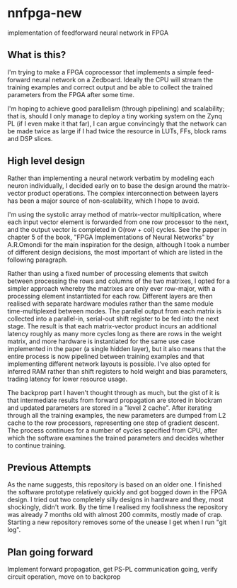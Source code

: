 # nnfpga-new
implementation of feedforward neural network in FPGA

## What is this?
I'm trying to make a FPGA coprocessor that implements a simple feed-forward neural network on a Zedboard. Ideally the CPU will
stream the training examples and correct output and be able to collect the trained parameters from
the FPGA after some time.

I'm hoping to achieve good parallelism (through pipelining) and scalability; that is, should I only manage to deploy a tiny
working system on the Zynq PL (if I even make it that far), I can argue convincingly that the network can be made twice as large
if I had twice the resource in LUTs, FFs, block rams and DSP slices.

## High level design

Rather than implementing a neural network verbatim by modeling each neuron individually, I decided early on to base the design
around the matrix-vector product operations. The complex interconnection between layers has been a major source of 
non-scalability, which I hope to avoid.

I'm using the systolic array method of matrix-vector multiplication, where each input vector element is forwarded from one row
processor to the next, and the output vector is completed in O(row + col) cycles. See the paper in chapter 5 of the book, 
"FPGA Implementations of Neural Networks" by A.R.Omondi for the main inspiration for the design, although I took a number of
different design decisions, the most important of which are listed in the following paragraph.

Rather than using a fixed number of processing elements that switch between processing the rows and columns of the two matrixes, I opted for a simpler approach whereby
the matrixes are only ever row-major, with a processing element instantiated for each row. Different layers are then realised with
separate hardware modules rather than the same module time-multiplexed between modes. The parallel output from each matrix is collected
into a parallel-in, serial-out shift register to be fed into the next stage. The result is that each matrix-vector product incurs an additional latency
roughly as many more cycles long as there are rows in the weight matrix, and more hardware is instantiated for the same use case implemented in the
paper (a single hidden layer), but it also means that the entire process is now pipelined between training examples and that implementing
different network layouts is possible. I've also opted for inferred RAM rather than shift registers to hold weight and bias parameters, trading
latency for lower resource usage.

The backprop part I haven't thought through as much, but the gist of it is that intermediate results from forward propagation are stored in blockram and
updated parameters are stored in a "level 2 cache". After iterating through all the training examples, the new parameters are dumped from L2 cache to
the row processors, representing one step of gradient descent. The process continues for a number of cycles specified from CPU, after which the software
examines the trained parameters and decides whether to continue training.

## Previous Attempts

As the name suggests, this repository is based on an older one. I finished the software prototype relatively quickly and got
bogged down in the FPGA design. I tried out two completely silly designs in hardware and they,
most shockingly, didn't work. By the time I realised my foolishness the repository was already 7 months old with almost 200
commits, mostly made of crap. Starting a new repository removes some of the unease I get when I run "git log".

## Plan going forward

Implement forward propagation, get PS-PL communication going, verify circuit operation, move on to backprop
